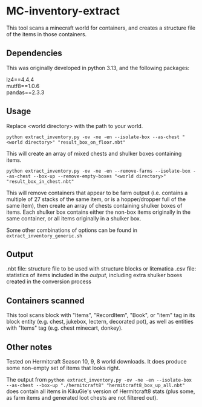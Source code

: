 # MC-inventory-extract

This tool scans a minecraft world for containers, and creates a structure file of the items in those containers.

## Dependencies

This was originally developed in python 3.13, and the following packages:

lz4==4.4.4  
mutf8==1.0.6  
pandas==2.3.3  

## Usage

Replace \<world directory\> with the path to your world.

```
python extract_inventory.py -ov -ne -en --isolate-box --as-chest "<world directory>" "result_box_on_floor.nbt"
```

This will create an array of mixed chests and shulker boxes containing items.

```
python extract_inventory.py -ov -ne -en --remove-farms --isolate-box --as-chest --box-up --remove-empty-boxes "<world directory>" "result_box_in_chest.nbt"
```

This will remove containers that appear to be farm output (i.e. contains a multiple of 27 stacks of the same item, or is a hopper/dropper full of the same item), then create an array of chests containing shulker boxes of items. Each shulker box contains either the non-box items originally in the same container, or all items originally in a shulker box.

Some other combinations of options can be found in `extract_inventory_generic.sh`

## Output

.nbt file: structure file to be used with structure blocks or litematica
.csv file: statistics of items included in the _output_, including extra shulker boxes created in the conversion process

## Containers scanned

This tool scans block with "Items", "RecordItem", "Book", or "item" tag in its block entity (e.g. chest, jukebox, lectern, decorated pot), as well as entities with "Items" tag (e.g. chest minecart, donkey).

## Other notes

Tested on Hermitcraft Season 10, 9, 8 world downloads. It does produce some non-empty set of items that looks right.

The output from `python extract_inventory.py -ov -ne -en --isolate-box --as-chest --box-up "./hermitcraft8" "hermitcraft8_box_up_all.nbt"` does contain all items in KikuGie's version of Hermitcraft8 stats (plus some, as farm items and generated loot chests are not filtered out).
